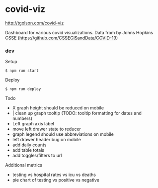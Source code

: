 # covid-viz

http://tgolson.com/covid-viz

Dashboard for various covid visualizations. Data from by Johns Hopkins CSSE (https://github.com/CSSEGISandData/COVID-19)

### dev

Setup
```
$ npm run start
```

Deploy
```
$ npm run deploy
```

Todo
* X graph height should be reduced on mobile
* | clean up graph tooltip (TODO: tooltip formatting for dates and numbers)
* Left graph axis label
* move left drawer state to reducer
* graph legend should use abbreviations on mobile
* left drawer header bug on mobile
* add daily counts
* add table totals
* add toggles/filters to url

Additional metrics
* testing vs hospital rates vs icu vs deaths
* pie chart of testing vs positive vs negative
